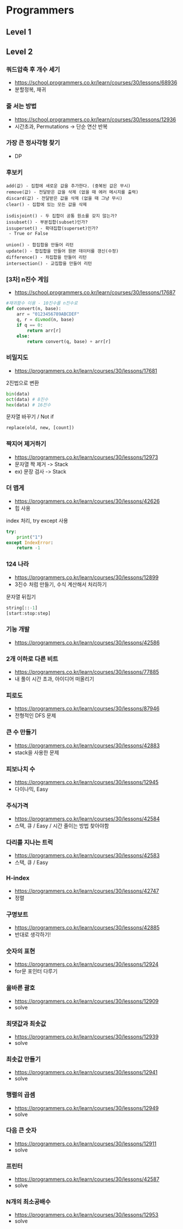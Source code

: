 # Programmers

## Level 1


## Level 2

### 쿼드압축 후 개수 세기
- https://school.programmers.co.kr/learn/courses/30/lessons/68936
- 분할정복, 재귀

### 줄 서는 방법
- https://school.programmers.co.kr/learn/courses/30/lessons/12936
- 시간초과, Permutations -> 단순 연산 반복

### 가장 큰 정사각형 찾기
- DP



### 후보키

```
add(값) - 집합에 새로운 값을 추가한다. (중복된 값은 무시)
remove(값) - 전달받은 값을 삭제 (없을 때 에러 메시지를 출력)
discard(값) - 전달받은 값을 삭제 (없을 때 그냥 무시)
clear() - 집합에 있는 모든 값을 삭제

isdisjoint() - 두 집합이 공통 원소를 갖지 않는가?
issubset() - 부분집합(subset)인가?
issuperset() - 확대집합(superset)인가?
 - True or False

union() - 합집합을 만들어 리턴
update() - 합집합을 만들어 원본 데이터를 갱신(수정)
difference() - 차집합을 만들어 리턴
intersection() - 교집합을 만들어 리턴
```

### [3차] n진수 게임

- https://school.programmers.co.kr/learn/courses/30/lessons/17687
```python
#재귀함수 이용 - 10진수를 n진수로
def convert(n, base):
    arr = "0123456789ABCDEF"
    q, r = divmod(n, base)
    if q == 0:
        return arr[r]
    else:
        return convert(q, base) + arr[r]
```


### 비밀지도
- https://programmers.co.kr/learn/courses/30/lessons/17681

2진법으로 변환
```python
bin(data)
oct(data) # 8진수
hex(data) # 16진수
```


문자열 바꾸기 / Not if 
```python
replace(old, new, [count])
```

### 짝지어 제거하기
- https://programmers.co.kr/learn/courses/30/lessons/12973
- 문자열 짝 제거 -> Stack
- ex) 문장 검사 -> Stack

### 더 맵게
- https://programmers.co.kr/learn/courses/30/lessons/42626
- 힙 사용 

index 처리, try except 사용
```python
try:
    print("1")
except IndexError:
    return -1
```

### 124 나라
- https://programmers.co.kr/learn/courses/30/lessons/12899
- 3진수 처럼 만들기, 수식 계산해서 처리하기

문자열 뒤집기
```python
string[::-1]
[start:stop:step]
```

### 기능 개발
- https://programmers.co.kr/learn/courses/30/lessons/42586 

### 2개 이하로 다른 비트
- https://programmers.co.kr/learn/courses/30/lessons/77885
- 내 풀이 시간 초과, 아이디어 떠올리기

### 피로도
- https://programmers.co.kr/learn/courses/30/lessons/87946
- 전형적인 DFS 문제

### 큰 수 만들기
- https://programmers.co.kr/learn/courses/30/lessons/42883
- stack을 사용한 문제

### 피보나치 수
- https://programmers.co.kr/learn/courses/30/lessons/12945
- 다이나믹, Easy

### 주식가격
- https://programmers.co.kr/learn/courses/30/lessons/42584
- 스택, 큐 / Easy / 시간 줄이는 방법 찾아야함

### 다리를 지나는 트럭
- https://programmers.co.kr/learn/courses/30/lessons/42583
- 스택, 큐 / Easy

### H-index
- https://programmers.co.kr/learn/courses/30/lessons/42747
- 정렬

### 구명보트
- https://programmers.co.kr/learn/courses/30/lessons/42885
- 반대로 생각하기!

### 숫자의 표현
- https://programmers.co.kr/learn/courses/30/lessons/12924
- for문 포인터 다루기




### 올바른 괄호
- https://programmers.co.kr/learn/courses/30/lessons/12909
- solve

### 최댓값과 최솟값
- https://programmers.co.kr/learn/courses/30/lessons/12939
- solve

### 최솟값 만들기
- https://programmers.co.kr/learn/courses/30/lessons/12941
- solve

### 행렬의 곱셈
- https://programmers.co.kr/learn/courses/30/lessons/12949
- solve

### 다음 큰 숫자
- https://programmers.co.kr/learn/courses/30/lessons/12911
- solve

### 프린터
- https://programmers.co.kr/learn/courses/30/lessons/42587
- solve

### N개의 최소공배수
- https://programmers.co.kr/learn/courses/30/lessons/12953
- solve